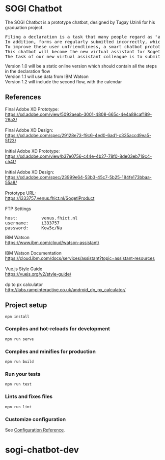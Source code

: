 # SOGI Chatbot

The SOGI Chatbot is a prototype chatbot, designed by Tugay Uzinli for his graduation project.<br />

<pre>
Filing a declaration is a task that many people regard as "a lot of work for a fairly simple task".
In addition, forms are regularly submitted incorrectly, which increases the waiting time for payment.
To improve these user unfriendliness, a smart chatbot prototype will be build.
This chatbot will become the new virtual assistant for Sogeti employees.
The task of our new virtual assistant colleague is to submit claims error-free and, above all, quickly.
</pre>

Version 1.0 will be a static online version which should contain all the steps in the declaration flow<br />
Version 1.1 will use data from IBM Watson<br />
Version 1.2 will include the second flow, with the calendar<br />

## References

Final Adobe XD Prototype:<br />
https://xd.adobe.com/view/5092aeab-3001-4808-665c-4e4a89caf189-26a3/<br />
<br />
Final Adobe XD Design:<br />
https://xd.adobe.com/spec/29128e73-f9c6-4ed0-6ad1-c335accd9ea5-5f23/<br />
<br />
Initial Adobe XD Prototype:<br />
https://xd.adobe.com/view/b37e0756-c44e-4b27-78f0-8de03eb719c4-c54f/<br />
<br />
Initial Adobe XD Design:<br />
https://xd.adobe.com/spec/23999e64-53b3-45c7-5b25-184fe173bbaa-55a8/<br />
<br />
Prototype URL:<br />
https://i333757.venus.fhict.nl/SogetiProduct<br />
<br />
FTP Settings

<pre>
host:         venus.fhict.nl
username:     i333757
password:     Kow5e/Na
</pre>

IBM Watson<br />
https://www.ibm.com/cloud/watson-assistant/<br />
<br />
IBM Watson Documentation<br />
https://cloud.ibm.com/docs/services/assistant?topic=assistant-resources<br />
<br />
Vue.js Style Guide<br />
https://vuejs.org/v2/style-guide/<br />
<br />
dp to px calculator<br />
http://labs.rampinteractive.co.uk/android_dp_px_calculator/<br />

## Project setup

```
npm install
```

### Compiles and hot-reloads for development

```
npm run serve
```

### Compiles and minifies for production

```
npm run build
```

### Run your tests

```
npm run test
```

### Lints and fixes files

```
npm run lint
```

### Customize configuration

See [Configuration Reference](https://cli.vuejs.org/config/).
# sogi-chatbot-dev
